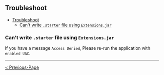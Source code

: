 ## Troubleshoot

- [Troubleshoot](#troubleshoot)
  - [Can't write `.starter` file using `Extensions.jar`](#cant-write-starter-file-using-extensionsjar)

### Can't write `.starter` file using `Extensions.jar`

If you have a message `Access Denied`, Please re-run the application with `enabled UAC`.

***

[< Previous-Page][back]

[back]: 03.%20Starter%20File.md "Starter File"